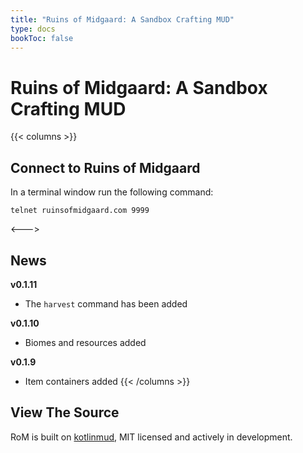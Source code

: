 ```yaml
---
title: "Ruins of Midgaard: A Sandbox Crafting MUD"
type: docs
bookToc: false
---
```


# Ruins of Midgaard: A Sandbox Crafting MUD

{{< columns >}}
## Connect to Ruins of Midgaard

In a terminal window run the following command:

`telnet ruinsofmidgaard.com 9999`

<--->

## News

**v0.1.11**
* The `harvest` command has been added

**v0.1.10**
* Biomes and resources added

**v0.1.9**
* Item containers added
{{< /columns >}}


## View The Source

RoM is built on [kotlinmud](https://github.com/danielmunro/kotlinmud), MIT licensed and actively in development.
